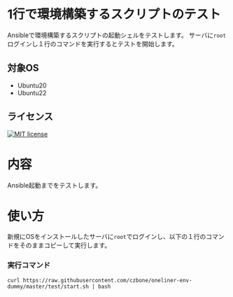 # 1行で環境構築するスクリプトのテスト

Ansibleで環境構築するスクリプトの起動シェルをテストします。
サーバに`root`ログインし１行のコマンドを実行するとテストを開始します。

## 対象OS

- Ubuntu20
- Ubuntu22

## ライセンス

[![MIT license](https://img.shields.io/badge/License-MIT-blue.svg)](https://lbesson.mit-license.org/)

# 内容
Ansible起動までをテストします。

# 使い方
新規にOSをインストールしたサーバに`root`でログインし、以下の１行のコマンドをそのままコピーして実行します。

### 実行コマンド
```
curl https://raw.githubusercontent.com/czbone/oneliner-env-dummy/master/test/start.sh | bash
```
